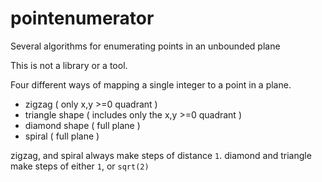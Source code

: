 # pointenumerator
Several algorithms for enumerating points in an unbounded plane

This is not a library or a tool.

Four different ways of mapping a single integer to a point in a plane.

 * zigzag ( only x,y >=0 quadrant )
 * triangle shape ( includes only the x,y >=0 quadrant )
 * diamond shape ( full plane )
 * spiral ( full plane )
 
zigzag, and spiral always make steps of distance `1`.
diamond and triangle make steps of either `1`, or `sqrt(2)`

 
